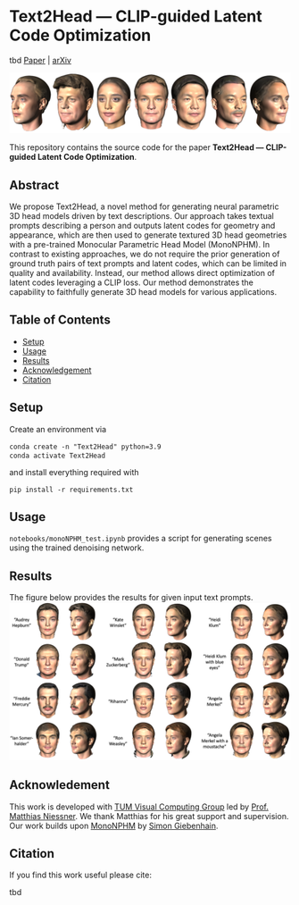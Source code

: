 # Text2Head — CLIP-guided Latent Code Optimization
tbd
[Paper](tbd) | [arXiv](tbd)

![heads](https://github.com/kasothaphie/Text2Head/blob/mono_nphm_AdamW/extra/heads.png)

This repository contains the source code for the paper **Text2Head — CLIP-guided Latent Code Optimization**.

## Abstract
We propose Text2Head, a novel method for generating neural parametric 3D head models driven by text descriptions. Our approach takes textual prompts describing a person and outputs latent codes for geometry and appearance, which are then used to generate textured 3D head geometries with a pre-trained Monocular Parametric Head Model (MonoNPHM). In contrast to existing approaches, we do not require the prior generation of ground truth pairs of text prompts and latent codes, which can be limited in quality and availability. Instead, our method allows direct optimization of latent codes leveraging a CLIP loss. Our method demonstrates the capability to faithfully generate 3D head models for various applications.

## Table of Contents
- [Setup](#setup)
- [Usage](#usage)
- [Results](#results)
- [Acknowledgement](#acknowledgement)
- [Citation](#citation)

## Setup
Create an environment via 
```
conda create -n "Text2Head" python=3.9
conda activate Text2Head
```
and install everything required with
```
pip install -r requirements.txt
```

## Usage
`notebooks/monoNPHM_test.ipynb` provides a script for generating scenes using the trained denoising network.

## Results
The figure below provides the results for given input text prompts.
![results](https://github.com/kasothaphie/Text2Head/blob/mono_nphm_AdamW/extra/qualitative.png)

## Acknowledement
This work is developed with [TUM Visual Computing Group](http://niessnerlab.org) led by [Prof. Matthias Niessner](https://niessnerlab.org/members/matthias_niessner/profile.html). We thank Matthias for his great support and supervision.
Our work builds upon [MonoNPHM](https://arxiv.org/abs/2312.06740) by [Simon Giebenhain](https://simongiebenhain.github.io).

## Citation
If you find this work useful please cite:

tbd
